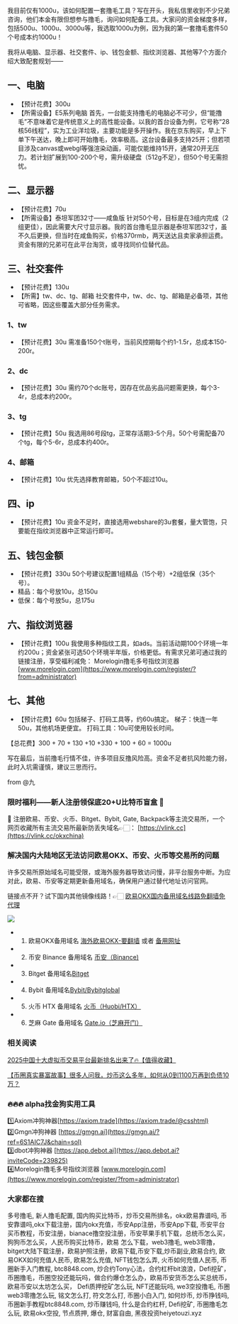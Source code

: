 我目前仅有1000u，该如何配置一套撸毛工具？写在开头，我私信里收到不少兄弟咨询，他们本金有限但想参与撸毛，询问如何配备工具。大家问的资金梯度多样，包括500u、1000u、3000u等，我选取1000u为例，因为我的第一套撸毛套件50个号成本约1000u！

我将从电脑、显示器、社交套件、ip、钱包金额、指纹浏览器、其他等7个方面介绍大致配套规划——

## 一、电脑
- 【预计花费】300u
- 【所需设备】E5系列电脑
首先，一台能支持撸毛的电脑必不可少，但“能撸毛”不意味着它是传统意义上的高性能设备。以我的首台设备为例，它号称“28核56线程”，实为工业洋垃圾，主要功能是多开操作。我在京东购买，早上下单下午送达，晚上即可开始撸毛，效率极高。这台设备最多支持25开；但若项目涉及canvas或webgl等强渲染动画，可能仅能维持15开，通常20开无压力。若计划扩展到100-200个号，需升级硬盘（512g不足），但50个号无需担忧。

## 二、显示器
- 【预计花费】70u
- 【所需设备】泰坦军团32寸——咸鱼版
针对50个号，目标是在3组内完成（2组更佳），因此需要大尺寸显示器。我的首台撸毛显示器是泰坦军团32寸，虽不久后更换，但当时在咸鱼购买，价格370rmb，两天送达且卖家承担运费。资金有限的兄弟可在此平台淘货，或寻找同价位替代品。

## 三、社交套件
- 【预计花费】130u
- 【所需】tw、dc、tg、邮箱
社交套件中，tw、dc、tg、邮箱是必备项，其他可省略，因这些覆盖大部分任务需求。

### 1、tw
- 【预计花费】30u
需准备150个t账号，当前风控期每个约1-1.5r，总成本150-200r。

### 2、dc
- 【预计花费】30u
需约70个dc账号，因存在优品劣品问题需更换，每个3-4r，总成本约200r。

### 3、tg
- 【预计花费】50u
我选用86号段tg，正常存活期3-5个月。50个号需配备70个tg，每个5-6r，总成本约400r。

### 4、邮箱
- 【预计花费】10u
优先选择教育邮箱，50个不超过10u。

## 四、ip
- 【预计花费】10u
资金不足时，直接选用webshare的3u套餐，量大管饱，只要能在指纹浏览器中正常运行即可。

## 五、钱包金额
- 【预计花费】330u
50个号建议配置1组精品（15个号）+2组低保（35个号）。
- 精品：每个号放10u，总150u
- 低保：每个号放5u，总175u

## 六、指纹浏览器
- 【预计花费】100u
我使用多种指纹工具，如ads。当前活动期100个环境一年约200u；资金紧张可选50个环境半年版，价格更低。有需求兄弟可通过我的链接注册，享受福利减免：
Morelogin撸毛多号指纹浏览器 [www.morelogin.com](https://www.morelogin.com/register/?from=administrator) 

## 七、其他
- 【预计花费】60u
包括梯子、打码工具等，约60u搞定。
梯子：快连一年50u，其他机场更便宜。
打码工具：10u可使用较长时间。

【总花费】300 + 70 + 130 +10 +330 + 100 + 60 = 1000u

写在最后，当前撸毛行情不佳，许多项目反撸风险高。资金不足者抗风险能力弱，此时入坑需谨慎，建议三思而行。

from @九 

### 限时福利——新人注册领保底20+U比特币盲盒 🎁
🎁 注册欧易、币安、火币、Bitget、Bybit, Gate, Backpack等主流交易所，一个网页收藏所有主流交易所最新防丢失域名👉🏻： [https://vlink.cc](https://vlink.cc/okxchina)

### 解决国内大陆地区无法访问欧易OKX、币安、火币等交易所的问题
许多交易所原始域名可能受限，或海外服务器导致访问慢，非平台服务中断。为应对此，欧易、币安等定期更新备用域名，确保用户通过替代地址访问官网。

链接点不开？试下国内其他镜像线路！👉🏻 [欧易OKX国内备用域名线路免翻墙免代理](https://vlink.cc/okxcn)

[![](https://307e939.webp.li/20250812124552161.png)](https://vlink.cc/okxcn)

- 1. 欧易OKX备用域名 [海外欧易OKX-要翻墙](https://www.okx.com/join/18639032) 或者 [备用网址](https://www.oucnyi.net/zh-hans/join/18639032) 
- 2. 币安 Binance 备用域名 [币安（Binance)](https://accounts.binance.com/zh-CN/register?ref=36457687)
- 3. Bitget 备用域名[Bitget](https://www.bitget.com/zh-CN/referral/register?from=referral&clacCode=VRNEYUTR)
- 4. Bybit 备用域名[Bybit/Bybitglobal](https://www.bybitglobal.com/zh-MY/invite/?ref=VMKORMM)
- 5. 火币 HTX 备用域名 [火币（Huobi/HTX）](https://www.htx.com/invite/zh-cn/1f?invite_code=whf45223)
- 6. 芝麻 Gate 备用域名 [Gate.io（芝麻开门）](https://www.gate.io/zh/signup?ref_type=103&ref=A1ERAQ)

### 相关阅读

[2025中国十大虚拟币交易平台最新排名出来了🔥【值得收藏】](https://btc8848.com/top-10-exchanges/)

[【币圈真实暴富故事】很多人问我，炒币这么多年，如何从0到1100万再到负债10万？](https://heiyetouzi.xyz/biquanstory001/)

### 🔥🔥🔥 alpha找金狗实用工具
1️⃣Axiom冲狗神器[https://axiom.trade](https://axiom.trade/@csshtml)  
2️⃣Gmgn冲狗神器 [https://gmgn.ai](https://gmgn.ai/?ref=6S1AIC7J&chain=sol)  
3️⃣dbot冲狗神器 [https://app.debot.ai](https://app.debot.ai?inviteCode=239825)  
4️⃣Morelogin撸毛多号指纹浏览器 [www.morelogin.com](https://www.morelogin.com/register/?from=administrator)  

### 大家都在搜
多号撸毛, 新人撸毛配置, 国内购买比特币，炒币交易所排名，okx欧易靠谱吗, 币安靠谱吗,okx下载注册，国内okx充值，币安App注册，币安App下载, 币安平台买币教程，币安注册，bianace撸空投注册，币安苹果手机下载，总统币怎么买，狗狗币怎么买，人民币购买比特币，欧易 怎么下载，web3撸毛, web3零撸，bitget大陆下载注册，欧易护照注册，欧易下载,币安下载,炒币副业,欧易合约, 欧易OKX如何充值人民币, 欧易怎么充值, NFT钱包怎么弄, 火币如何充值人民币, 币圈新手入门教程, btc8848.com, 炒合约Tony心法，合约杠杆bit浪浪，Defi挖矿，币圈撸毛，币圈空投还能玩吗，做合约爆仓怎么办，欧易币安货币怎么买总统币，欧易币安以太坊怎么买， Defi质押挖矿怎么玩, NFT还能玩吗, we3空投撸毛, 币圈web3零撸怎么玩, 铭文怎么打, 符文怎么打, 币圈小白入门, 如何炒币, 炒币挣钱吗, 币圈新手教程btc8848.com, 炒币赚钱吗, 什么是合约杠杆, Defi挖矿, 币圈撸毛怎么玩, 欧易okx空投, 节点质押, 爆仓, 财富自由, 黑夜投资heiyetouzi.xyz